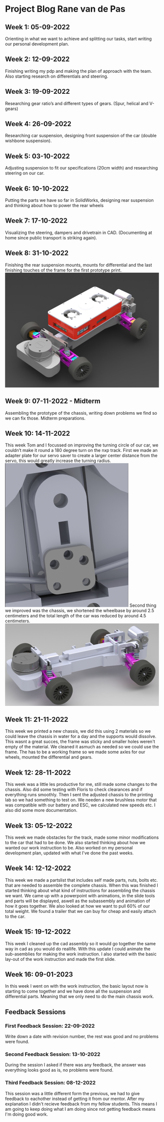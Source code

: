 # Project Blog Rane van de Pas
## Week 1: 05-09-2022
Orienting in what we want to achieve and splitting our tasks, start writing our personal development plan.
## Week 2: 12-09-2022
Finishing writing my pdp and making the plan of approach with the team. Also starting research on differentials and steering. 
## Week 3: 19-09-2022
Researching gear ratio’s and different types of gears. (Spur, helical and V-gears)
## Week 4: 26-09-2022
Researching car suspension, designing front suspension of the car (double wishbone suspension).
## Week 5: 03-10-2022
Adjusting suspension to fit our specifications (20cm width) and researching steering on our car.
## Week 6: 10-10-2022
Putting the parts we have so far in SolidWorks, designing rear suspension and thinking about how to power the rear wheels
## Week 7: 17-10-2022
Visualizing the steering, dampers and drivetrain in CAD. (Documenting at home since public transport is striking again).
## Week 8: 31-10-2022
Finishing the rear suspension mounts, mounts for differential and the last finishing touches of the frame for the first prototype print. 
![RC car prototype](./images/Rc-car-prototype.jpg) 
## Week 9: 07-11-2022 - Midterm
Assembling the prototype of the chassis, writing down problems we find so we can fix those. Midterm preparations.
## Week 10: 14-11-2022
This week Tom and I focussed on improving the turning circle of our car, we couldn’t make it round a 180 degree turn on the nxp track. First we made an adapter plate for our servo saver to create a larger center distance from the servo, this would greatly increase the turning radius.![Servo adapterplate](./images/Servo-adapterplate.png)
Second thing we improved was the chassis, we shortened the wheelbase by around 2.5 centimeters and the total length of the car was reduced by around 4.5 centimeters.![New Chassis assembly](./images/New-Chassis.png)
## Week 11: 21-11-2022
This week we printed a new chassis, we did this using 2 materials so we could leave the chassis in water for a day and the supports would dissolve. This wasnt a great succes, the frame was sticky and smaller holes weren't empty of the material. We cleaned it asmuch as needed so we could use the frame. The has to be a working frame so we made some axles for our wheels, mounted the differential and gears. 
## Week 12: 28-11-2022
This week was a little les productive for me, still made some changes to the chassis. Also did some testing with Floris to check clearances and if everything runs smoothly. Then I sent the adjusted chassis to the printing lab so we had something to test on. We needen a new brushless motor that was compatible with our battery and ESC, we calculated new speeds etc. I also did some more documentation. 
## Week 13: 05-12-2022
This week we made obstacles for the track, made some minor modifications to the car that had to be done. We also started thinking about how we wanted our work instruction to be. Also worked on my personal development plan, updated with what I've done the past weeks.
## Week 14: 12-12-2022
This week we made a partslist that includes self made parts, nuts, bolts etc. that are needed to assemble the complete chassis. When this was finished I started thinking about what kind of instructions for assembling the chassis we want. We came up with a powerpoint with animations, in the slide tools and parts will be displayed, aswell as the subassembly and animation of how it goes together. We also looked at how we want to pull 60% of our total weight. We found a trailer that we can buy for cheap and easily attach to the car. 
## Week 15: 19-12-2022
This week I cleaned up the cad assembly so it would go together the same way in cad as you would do reallife. With this update I could animate the sub-asemblies for making the work instruction. I also started with the basic lay-out of the work instruction and made the first slide.
## Week 16: 09-01-2023
In this week I went on with the work instruction, the basic layout now is starting to come together and we have done all the suspension and differential parts. Meaning that we only need to do the main chassis work. 
## Feedback Sessions
### First Feedback Session: 22-09-2022
Write down a date with revision number, the rest was good and no problems were found.
### Second Feedback Session: 13-10-2022
During the session I asked if there was any feedback, the answer was everything looks good as is, no problems were found. 
### Third Feedback Session: 08-12-2022
This session was a little different form the previous, we had to give feedback to eachother instead of getting it from our mentor. After my explanation I didn't recieve feedback from my fellow students. This means I am going to keep doing what I am doing since not getting feedback means I'm doing good work. 
